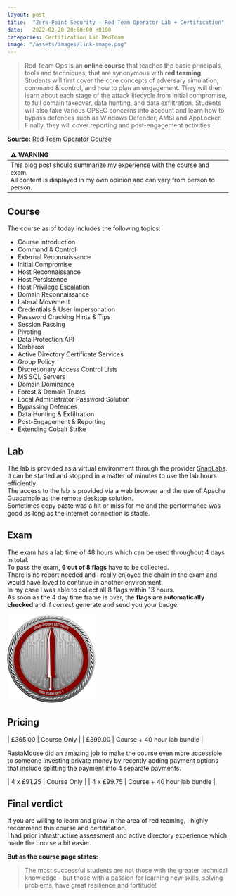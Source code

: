 ```yaml
---
layout: post
title:  "Zero-Point Security - Red Team Operator Lab + Certification"
date:   2022-02-20 20:00:00 +0100
categories: Certification Lab RedTeam
image: "/assets/images/link-image.png"
---
```


> Red Team Ops is an **online course** that teaches the basic principals, tools and techniques, that are synonymous with **red teaming**.<br />
Students will first cover the core concepts of adversary simulation, command & control, and how to plan an engagement.  They will then learn about each stage of the attack lifecycle from initial compromise, to full domain takeover, data hunting, and data exfiltration.  Students will also take various OPSEC concerns into account and learn how to bypass defences such as Windows Defender, AMSI and AppLocker.  Finally, they will cover reporting and post-engagement activities.

**Source:** [Red Team Operator Course][red-team-ops-course]

| ⚠️ WARNING          |
|:---------------------------|
| This blog post should summarize my experience with the course and exam.<br />All content is displayed in my own opinion and can vary from person to person.|


## Course

The course as of today includes the following topics:
- Course introduction
- Command & Control
- External Reconnaissance
- Initial Compromise
- Host Reconnaissance
- Host Persistence
- Host Privilege Escalation
- Domain Reconnaissance
- Lateral Movement
- Credentials & User Impersonation
- Password Cracking Hints & Tips
- Session Passing
- Pivoting
- Data Protection API
- Kerberos
- Active Directory Certificate Services
- Group Policy
- Discretionary Access Control Lists
- MS SQL Servers
- Domain Dominance
- Forest & Domain Trusts
- Local Administrator Password Solution
- Bypassing Defences
- Data Hunting & Exfiltration
- Post-Engagement & Reporting
- Extending Cobalt Strike

## Lab

The lab is provided as a virtual environment through the provider [SnapLabs][snaplabs-overview].<br />
It can be started and stopped in a matter of minutes to use the lab hours efficiently.<br />
The access to the lab is provided via a web browser and the use of Apache Guacamole as the remote desktop solution.<br />
Sometimes copy paste was a hit or miss for me and the performance was good as long as the internet connection is stable.

## Exam

The exam has a lab time of 48 hours which can be used throughout 4 days in total.<br />
To pass the exam, **6 out of 8 flags** have to be collected.<br />
There is no report needed and I really enjoyed the chain in the exam and would have loved to continue in another environment.<br />
In my case I was able to collect all 8 flags within 13 hours.<br />
As soon as the 4 day time frame is over, the **flags are automatically checked** and if correct generate and send you your badge.

![Alt text](/assets/images/zp-coin-red-100.png)

## Pricing

| £365.00	| Course Only					|
| £399.00	| Course + 40 hour lab bundle	|

RastaMouse did an amazing job to make the course even more accessible to someone investing private money by recently adding payment options that include splitting the payment into 4 separate payments.

| 4 x £91.25	| Course Only					|
| 4 x £99.75	| Course + 40 hour lab bundle	|

## Final verdict

If you are willing to learn and grow in the area of red teaming, I highly recommend this course and certification.<br />
I had prior infrastructure assessment and active directory experience which made the course a bit easier.<br />

**But as the course page states:**
> The most successful students are not those with the greater technical knowledge - but those with a passion for learning new skills, solving problems, have great resilience and fortitude!

<!-- Links -->
[red-team-ops-course]: https://courses.zeropointsecurity.co.uk/courses/red-team-ops
[snaplabs-overview]: https://www.snaplabs.io/